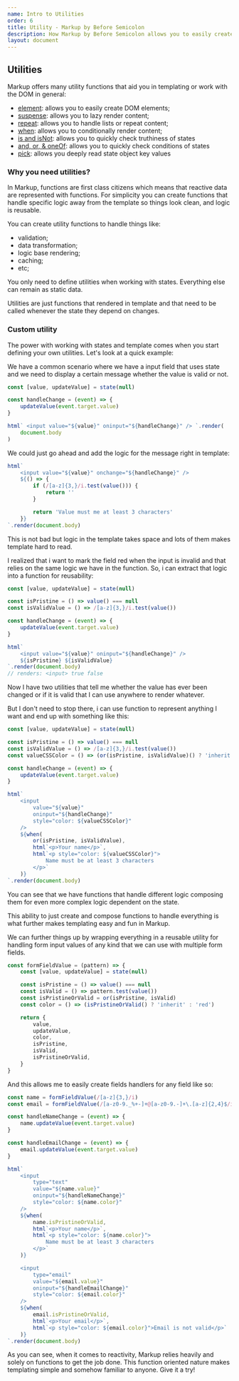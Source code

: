 ```yaml
---
name: Intro to Utilities
order: 6
title: Utility - Markup by Before Semicolon
description: How Markup by Before Semicolon allows you to easily create DOM elements
layout: document
---
```


## Utilities

Markup offers many utility functions that aid you in templating or work with the DOM in general:

-   [element](./element.md): allows you to easily create DOM elements;
-   [suspense](./suspense.md): allows you to lazy render content;
-   [repeat](./repeat.md): allows you to handle lists or repeat content;
-   [when](./when.md): allows you to conditionally render content;
-   [is and isNot](./is-&-isnot.md): allows you to quickly check truthiness of states
-   [and, or, & oneOf](./and-or-&-oneof.md): allows you to quickly check conditions of states
-   [pick](./pick.md): allows you deeply read state object key values

### Why you need utilities?

In Markup, functions are first class citizens which means that reactive data are represented with functions. For simplicity you can create functions that handle specific logic away from the template so things look clean, and logic is reusable.

You can create utility functions to handle things like:

-   validation;
-   data transformation;
-   logic base rendering;
-   caching;
-   etc;

You only need to define utilities when working with states. Everything else can remain as static data.

Utilities are just functions that rendered in template and that need to be called whenever the state they depend on changes.

### Custom utility

The power with working with states and template comes when you start defining your own utilities. Let's look at a quick example:

We have a common scenario where we have a input field that uses state and we need to display a certain message whether the value is valid or not.

```javascript
const [value, updateValue] = state(null)

const handleChange = (event) => {
    updateValue(event.target.value)
}

html` <input value="${value}" oninput="${handleChange}" /> `.render(
    document.body
)
```

We could just go ahead and add the logic for the message right in template:

```javascript
html`
    <input value="${value}" onchange="${handleChange}" />
    ${() => {
        if (/[a-z]{3,}/i.test(value())) {
            return ''
        }

        return 'Value must me at least 3 characters'
    }}
`.render(document.body)
```

This is not bad but logic in the template takes space and lots of them makes template hard to read.

I realized that i want to mark the field red when the input is invalid and that relies on the same logic we have in the function. So, i can extract that logic into a function for reusability:

```javascript
const [value, updateValue] = state(null)

const isPristine = () => value() === null
const isValidValue = () => /[a-z]{3,}/i.test(value())

const handleChange = (event) => {
    updateValue(event.target.value)
}

html`
    <input value="${value}" oninput="${handleChange}" />
    ${isPristine} ${isValidValue}
`.render(document.body)
// renders: <input> true false
```

Now I have two utilities that tell me whether the value has ever been changed or if it is valid that I can use anywhere to render whatever.

But I don't need to stop there, i can use function to represent anything I want and end up with something like this:

```javascript
const [value, updateValue] = state(null)

const isPristine = () => value() === null
const isValidValue = () => /[a-z]{3,}/i.test(value())
const valueCSSColor = () => (or(isPristine, isValidValue)() ? 'inherit' : 'red')

const handleChange = (event) => {
    updateValue(event.target.value)
}

html`
    <input
        value="${value}"
        oninput="${handleChange}"
        style="color: ${valueCSSColor}"
    />
    ${when(
        or(isPristine, isValidValue),
        html`<p>Your name</p>`,
        html`<p style="color: ${valueCSSColor}">
            Name must be at least 3 characters
        </p>`
    )}
`.render(document.body)
```

You can see that we have functions that handle different logic composing them for even more complex logic dependent on the state.

This ability to just create and compose functions to handle everything is what further makes templating easy and fun in Markup.

We can further things up by wrapping everything in a reusable utility for handling form input values of any kind that we can use with multiple form fields.

```javascript
const formFieldValue = (pattern) => {
    const [value, updateValue] = state(null)

    const isPristine = () => value() === null
    const isValid = () => pattern.test(value())
    const isPristineOrValid = or(isPristine, isValid)
    const color = () => (isPristineOrValid() ? 'inherit' : 'red')

    return {
        value,
        updateValue,
        color,
        isPristine,
        isValid,
        isPristineOrValid,
    }
}
```

And this allows me to easily create fields handlers for any field like so:

```javascript
const name = formFieldValue(/[a-z]{3,}/i)
const email = formFieldValue(/[a-z0-9._%+-]+@[a-z0-9.-]+\.[a-z]{2,4}$/i)

const handleNameChange = (event) => {
    name.updateValue(event.target.value)
}

const handleEmailChange = (event) => {
    email.updateValue(event.target.value)
}

html`
    <input
        type="text"
        value="${name.value}"
        oninput="${handleNameChange}"
        style="color: ${name.color}"
    />
    ${when(
        name.isPristineOrValid,
        html`<p>Your name</p>`,
        html`<p style="color: ${name.color}">
            Name must be at least 3 characters
        </p>`
    )}

    <input
        type="email"
        value="${email.value}"
        oninput="${handleEmailChange}"
        style="color: ${email.color}"
    />
    ${when(
        email.isPristineOrValid,
        html`<p>Your email</p>`,
        html`<p style="color: ${email.color}">Email is not valid</p>`
    )}
`.render(document.body)
```

As you can see, when it comes to reactivity, Markup relies heavily and solely on functions to get the job done. This function oriented nature makes templating simple and somehow familiar to anyone. Give it a try!

